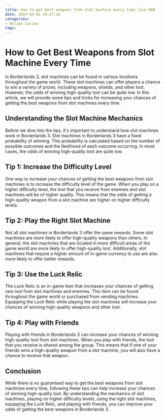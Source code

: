 ```yaml
---
title: how to get best weapons from slot machine every time live 888
date: 2023-03-02 14:17:14
categories:
- Online Casino
tags:
---
```

# How to Get Best Weapons from Slot Machine Every Time

In Borderlands 3, slot machines can be found in various locations throughout the game world. These slot machines can offer players a chance to win a variety of prizes, including weapons, shields, and other loot. However, the odds of winning high-quality loot can be quite low. In this article, we will provide some tips and tricks for increasing your chances of getting the best weapons from slot machines every time.

## Understanding the Slot Machine Mechanics

Before we dive into the tips, it's important to understand how slot machines work in Borderlands 3. Slot machines in Borderlands 3 have a fixed probability of winning. This probability is calculated based on the number of possible outcomes and the likelihood of each outcome occurring. In most cases, the odds of winning high-quality loot are quite low.

## Tip 1: Increase the Difficulty Level

One way to increase your chances of getting the best weapons from slot machines is to increase the difficulty level of the game. When you play on a higher difficulty level, the loot that you receive from enemies and slot machines will be of higher quality. This means that the odds of getting a high-quality weapon from a slot machine are higher on higher difficulty levels.

## Tip 2: Play the Right Slot Machine

Not all slot machines in Borderlands 3 offer the same rewards. Some slot machines are more likely to offer high-quality weapons than others. In general, the slot machines that are located in more difficult areas of the game world are more likely to offer high-quality loot. Additionally, slot machines that require a higher amount of in-game currency to use are also more likely to offer better rewards.

## Tip 3: Use the Luck Relic

The Luck Relic is an in-game item that increases your chances of getting rare loot from slot machines and enemies. This item can be found throughout the game world or purchased from vending machines. Equipping the Luck Relic while playing the slot machines will increase your chances of winning high-quality weapons and other loot.

## Tip 4: Play with Friends

Playing with friends in Borderlands 3 can increase your chances of winning high-quality loot from slot machines. When you play with friends, the loot that you receive is shared among the group. This means that if one of your friends wins a high-quality weapon from a slot machine, you will also have a chance to receive that weapon.

## Conclusion

While there is no guaranteed way to get the best weapons from slot machines every time, following these tips can help increase your chances of winning high-quality loot. By understanding the mechanics of slot machines, playing on higher difficulty levels, using the right slot machines, equipping the Luck Relic, and playing with friends, you can improve your odds of getting the best weapons in Borderlands 3.
